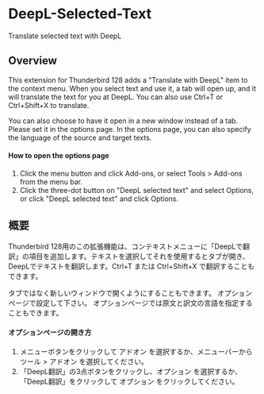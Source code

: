 # DeepL-Selected-Text
Translate selected text with DeepL

## Overview
This extension for Thunderbird 128 adds a "Translate with DeepL" item to the context menu. When you select text and use it, a tab will open up, and it will translate the text for you at DeepL. You can also use Ctrl+T or Ctrl+Shift+X to translate.

You can also choose to have it open in a new window instead of a tab.
Please set it in the options page.
In the options page, you can also specify the language of the source and target texts.

#### How to open the options page
1. Click the menu button and click Add-ons, or select Tools > Add-ons from the menu bar.
2. Click the three-dot button on "DeepL selected text" and select Options, or click "DeepL selected text" and click Options.

## 概要
Thunderbird 128用のこの拡張機能は、コンテキストメニューに「DeepLで翻訳」の項目を追加します。テキストを選択してそれを使用するとタブが開き、DeepLでテキストを翻訳します。Ctrl+T または Ctrl+Shift+X で翻訳することもできます。

タブではなく新しいウィンドウで開くようにすることもできます。
オプションページで設定して下さい。
オプションページでは原文と訳文の言語を指定することもできます。

#### オプションページの開き方
1. メニューボタンをクリックして アドオン を選択するか、メニューバーから ツール > アドオン を選択してください。
2. 「DeepL翻訳」の3点ボタンをクリックし、オプション を選択するか、「DeepL翻訳」をクリックして オプション をクリックしてください。
